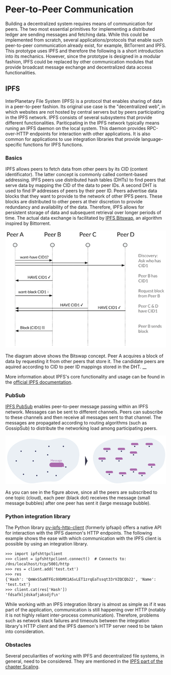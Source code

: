 # Peer-to-Peer Communication

Building a decentralized system requires means of communication for peers. The two most essential primitives for implementing a distributed ledger are sending messages and fetching data. While this could be implemented from scratch, several applications/protocols that enable such peer-to-peer communication already exist, for example, BitTorrent and IPFS. This prototype uses IPFS and therefore the following is a short introduction into its mechanics. However, since the prototype is designed in a modular fashion, IPFS could be replaced by other communication modules that provide broadcast message exchange and decentralized data access functionalities.

## IPFS

InterPlanetary File System \(IPFS\) is a protocol that enables sharing of data in a peer-to-peer fashion. Its original use case is the "decentralized web", in which websites are not hosted by central servers but by peers participating in the IPFS network. IPFS consists of several subsystems that provide different functionalities. Pariticpating in the IPFS network typically means runing an IPFS daemon on the local system. This daemon provides RPC-over-HTTP endpoints for interaction with other applications. It is also common for applications to use integration libraries that provide language-specific functions for IPFS functions.

### Basics

IPFS allows peers to fetch data from other peers by its CID \(content identificator\). The latter concept is commonly called content-based addressing. IPFS peers use distributed hash tables \(DHTs\) to find peers that serve data by mapping the CID of the data to peer IDs. A second DHT is used to find IP addresses of peers by their peer ID. Peers advertise data blocks that they want to provide to the network of other IPFS peers. These blocks are distributed to other peers at their discretion to provide redundancy and availability of the data. Therefore, IPFS allows for persistent storage of data and subsequent retrieval over longer periods of time. The actual data exchange is facilitated by [IPFS Bitswap](https://docs.ipfs.io/concepts/bitswap/), an algorithm inspired by Bittorrent.  

![Bitswap Concept](../.gitbook/assets/diagram-of-the-want-have-want-block-process.6ef862a2.png)

The diagram above shows the Bitswap concept. Peer A acquires a block of data by requesting it from other peers that store it. The candidate peers are aquired according to CID to peer ID mappings stored in the DHT. __

More information about IPFS's core functionality and usage can be found in the [official IPFS documentation](https://docs.ipfs.io/concepts/). 

### PubSub

[IPFS PubSub](https://docs.libp2p.io/concepts/publish-subscribe/) enables peer-to-peer message passing within an IPFS network. Messages can be sent to different channels. Peers can subscribe to these channels and then receive all messages sent to that channel. The messages are propagated according to routing algorithms \(such as GossipSub\) to distribute the networking load among participating peers.  

![IPFS PubSub](../.gitbook/assets/message_delivered_to_all.png)

As you can see in the figure above, since all the peers are subscribed to one topic \(cloud\), each peer \(black dot\) receives the message \(small message bubbles\) after one peer has sent it \(large message bubble\).

### Python integration library

The Python library [py-ipfs-http-client](https://github.com/ipfs-shipyard/py-ipfs-http-client) \(formerly ipfsapi\) offers a native API for interaction with the IPFS daemon's HTTP endpoints. The following example shows the ease with which communication with the IPFS client is possible by using an integration library. 

```text
>>> import ipfshttpclient
>>> client = ipfshttpclient.connect()  # Connects to: /dns/localhost/tcp/5001/http
>>> res = client.add('test.txt')
>>> res
{'Hash': 'QmWxS5aNTFEc9XbMX1ASvLET1zrqEaTssqt33rVZQCQb22', 'Name': 'test.txt'}
>>> client.cat(res['Hash'])
'fdsafkljdskafjaksdjf\n'
```

While working with an IPFS integration library is almost as simple as if it was part of the application, communication is still happening over HTTP \(notably it is not highly reliant inter-process communication\). Therefore, problems such as network stack failures and timeouts between the integration library's HTTP client and the IPFS daemon's HTTP server need to be taken into consideration.

### Obstacles

Several peculiarities of working with IPFS and decentralized file systems, in general, need to be considered. They are mentioned in the [IPFS part of the chapter Scaling](/@hpimpss2020-1/s/documentation/~/drafts/-MIORDvcGuJiv7thwshH/scaling/scaling-ipfs). 


